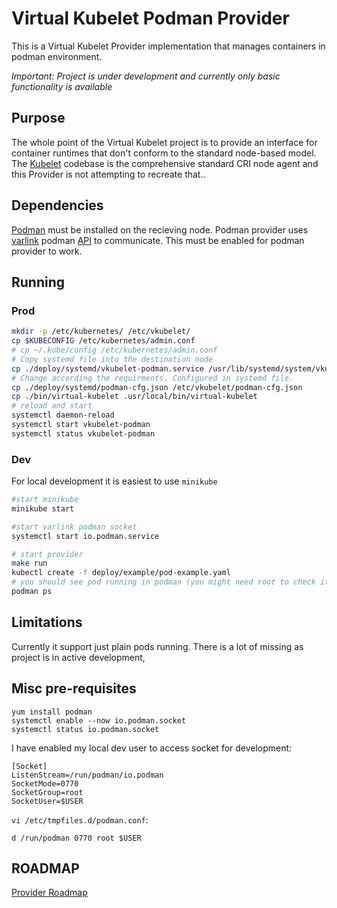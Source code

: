 # Virtual Kubelet Podman Provider

This is a Virtual Kubelet Provider implementation that manages containers in podman environment.

*Important: Project is under development and currently only basic functionality is available* 

## Purpose

The whole point of the Virtual Kubelet project is to provide an interface for container runtimes that don't conform to the standard node-based model. The [Kubelet](https://github.com/kubernetes/kubernetes/tree/master/pkg/kubelet) codebase is the comprehensive standard CRI node agent and this Provider is not attempting to recreate that..

## Dependencies

[Podman](https://podman.io/getting-started/installation.html) must be installed on the recieving node.
Podman provider uses [varlink](https://www.projectatomic.io/blog/2018/05/podman-varlink/) podman [API](https://podman.io/blogs/2019/01/16/podman-varlink.html) to communicate. This must be enabled for podman provider to work.

## Running

### Prod

```bash
mkdir -p /etc/kubernetes/ /etc/vkubelet/
cp $KUBECONFIG /etc/kubernetes/admin.conf
# cp ~/.kube/config /etc/kubernetes/admin.conf
# Copy systemd file into the destination node
cp ./deploy/systemd/vkubelet-podman.service /usr/lib/systemd/system/vkubelet-podman.service
# Change according the requirments. Configured in systemd file.
cp ./deploy/systemd/podman-cfg.json /etc/vkubelet/podman-cfg.json
cp ./bin/virtual-kubelet .usr/local/bin/virtual-kubelet
# reload and start
systemctl daemon-reload
systemctl start vkubelet-podman
systemctl status vkubelet-podman
```

### Dev

For local development it is easiest to use `minikube`

```bash
#start minikube
minikube start

#start varlink podman socket
systemctl start io.podman.service

# start provider
make run
kubectl create -f deploy/example/pod-example.yaml
# you should see pod running in podman (you might need root to check it)
podman ps
```

## Limitations

Currently it support just plain pods running. There is a lot of missing as project is in active development,

## Misc pre-requisites

```
yum install podman
systemctl enable --now io.podman.socket
systemctl status io.podman.socket
```

I have enabled my local dev user to access socket for development:
```
[Socket]
ListenStream=/run/podman/io.podman
SocketMode=0770
SocketGroup=root
SocketUser=$USER
```

`vi /etc/tmpfiles.d/podman.conf`:
```
d /run/podman 0770 root $USER
```

## ROADMAP

[Provider Roadmap](ROADMAP.md)
